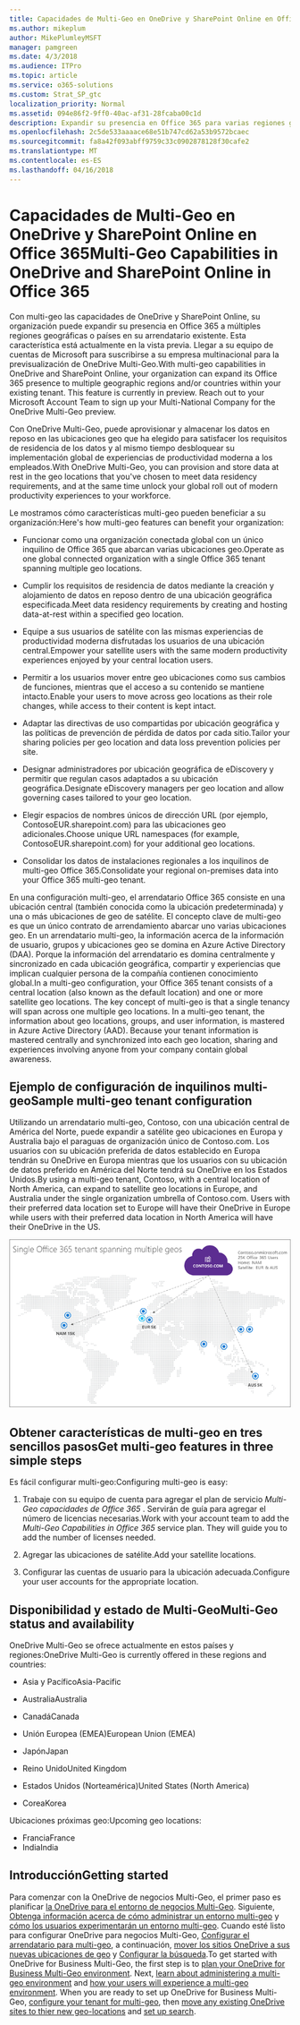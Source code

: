 ```yaml
---
title: Capacidades de Multi-Geo en OneDrive y SharePoint Online en Office 365
ms.author: mikeplum
author: MikePlumleyMSFT
manager: pamgreen
ms.date: 4/3/2018
ms.audience: ITPro
ms.topic: article
ms.service: o365-solutions
ms.custom: Strat_SP_gtc
localization_priority: Normal
ms.assetid: 094e86f2-9ff0-40ac-af31-28fcaba00c1d
description: Expandir su presencia en Office 365 para varias regiones geográficas con capacidades de multi-geo en OneDrive y SharePoint Online.
ms.openlocfilehash: 2c5de533aaaace68e51b747cd62a53b9572bcaec
ms.sourcegitcommit: fa8a42f093abff9759c33c0902878128f30cafe2
ms.translationtype: MT
ms.contentlocale: es-ES
ms.lasthandoff: 04/16/2018
---
```

# <a name="multi-geo-capabilities-in-onedrive-and-sharepoint-online-in-office-365"></a><span data-ttu-id="4229d-103">Capacidades de Multi-Geo en OneDrive y SharePoint Online en Office 365</span><span class="sxs-lookup"><span data-stu-id="4229d-103">Multi-Geo Capabilities in OneDrive and SharePoint Online in Office 365</span></span>

<span data-ttu-id="4229d-p101">Con multi-geo las capacidades de OneDrive y SharePoint Online, su organización puede expandir su presencia en Office 365 a múltiples regiones geográficas o países en su arrendatario existente. Esta característica está actualmente en la vista previa. Llegar a su equipo de cuentas de Microsoft para suscribirse a su empresa multinacional para la previsualización de OneDrive Multi-Geo.</span><span class="sxs-lookup"><span data-stu-id="4229d-p101">With multi-geo capabilities in OneDrive and SharePoint Online, your organization can expand its Office 365 presence to multiple geographic regions and/or countries within your existing tenant. This feature is currently in preview. Reach out to your Microsoft Account Team to sign up your Multi-National Company for the OneDrive Multi-Geo preview.</span></span>
  
<span data-ttu-id="4229d-107">Con OneDrive Multi-Geo, puede aprovisionar y almacenar los datos en reposo en las ubicaciones geo que ha elegido para satisfacer los requisitos de residencia de los datos y al mismo tiempo desbloquear su implementación global de experiencias de productividad moderna a los empleados.</span><span class="sxs-lookup"><span data-stu-id="4229d-107">With OneDrive Multi-Geo, you can provision and store data at rest in the geo locations that you've chosen to meet data residency requirements, and at the same time unlock your global roll out of modern productivity experiences to your workforce.</span></span>
  
<span data-ttu-id="4229d-108">Le mostramos cómo características multi-geo pueden beneficiar a su organización:</span><span class="sxs-lookup"><span data-stu-id="4229d-108">Here's how multi-geo features can benefit your organization:</span></span>
  
- <span data-ttu-id="4229d-109">Funcionar como una organización conectada global con un único inquilino de Office 365 que abarcan varias ubicaciones geo.</span><span class="sxs-lookup"><span data-stu-id="4229d-109">Operate as one global connected organization with a single Office 365 tenant spanning multiple geo locations.</span></span>
    
- <span data-ttu-id="4229d-110">Cumplir los requisitos de residencia de datos mediante la creación y alojamiento de datos en reposo dentro de una ubicación geográfica especificada.</span><span class="sxs-lookup"><span data-stu-id="4229d-110">Meet data residency requirements by creating and hosting data-at-rest within a specified geo location.</span></span>
    
- <span data-ttu-id="4229d-111">Equipe a sus usuarios de satélite con las mismas experiencias de productividad moderna disfrutadas los usuarios de una ubicación central.</span><span class="sxs-lookup"><span data-stu-id="4229d-111">Empower your satellite users with the same modern productivity experiences enjoyed by your central location users.</span></span>
    
- <span data-ttu-id="4229d-112">Permitir a los usuarios mover entre geo ubicaciones como sus cambios de funciones, mientras que el acceso a su contenido se mantiene intacto.</span><span class="sxs-lookup"><span data-stu-id="4229d-112">Enable your users to move across geo locations as their role changes, while access to their content is kept intact.</span></span>
    
- <span data-ttu-id="4229d-113">Adaptar las directivas de uso compartidas por ubicación geográfica y las políticas de prevención de pérdida de datos por cada sitio.</span><span class="sxs-lookup"><span data-stu-id="4229d-113">Tailor your sharing policies per geo location and data loss prevention policies per site.</span></span>
    
- <span data-ttu-id="4229d-114">Designar administradores por ubicación geográfica de eDiscovery y permitir que regulan casos adaptados a su ubicación geográfica.</span><span class="sxs-lookup"><span data-stu-id="4229d-114">Designate eDiscovery managers per geo location and allow governing cases tailored to your geo location.</span></span>
    
- <span data-ttu-id="4229d-115">Elegir espacios de nombres únicos de dirección URL (por ejemplo, ContosoEUR.sharepoint.com) para las ubicaciones geo adicionales.</span><span class="sxs-lookup"><span data-stu-id="4229d-115">Choose unique URL namespaces (for example, ContosoEUR.sharepoint.com) for your additional geo locations.</span></span>
    
- <span data-ttu-id="4229d-116">Consolidar los datos de instalaciones regionales a los inquilinos de multi-geo Office 365.</span><span class="sxs-lookup"><span data-stu-id="4229d-116">Consolidate your regional on-premises data into your Office 365 multi-geo tenant.</span></span>
    
<span data-ttu-id="4229d-p102">En una configuración multi-geo, el arrendatario Office 365 consiste en una ubicación central (también conocida como la ubicación predeterminada) y una o más ubicaciones de geo de satélite. El concepto clave de multi-geo es que un único contrato de arrendamiento abarcar uno varias ubicaciones geo. En un arrendatario multi-geo, la información acerca de la información de usuario, grupos y ubicaciones geo se domina en Azure Active Directory (DAA). Porque la información del arrendatario es domina centralmente y sincronizado en cada ubicación geográfica, compartir y experiencias que implican cualquier persona de la compañía contienen conocimiento global.</span><span class="sxs-lookup"><span data-stu-id="4229d-p102">In a multi-geo configuration, your Office 365 tenant consists of a central location (also known as the default location) and one or more satellite geo locations. The key concept of multi-geo is that a single tenancy will span across one multiple geo locations. In a multi-geo tenant, the information about geo locations, groups, and user information, is mastered in Azure Active Directory (AAD). Because your tenant information is mastered centrally and synchronized into each geo location, sharing and experiences involving anyone from your company contain global awareness.</span></span>
  
## <a name="sample-multi-geo-tenant-configuration"></a><span data-ttu-id="4229d-121">Ejemplo de configuración de inquilinos multi-geo</span><span class="sxs-lookup"><span data-stu-id="4229d-121">Sample multi-geo tenant configuration</span></span>

<span data-ttu-id="4229d-122">Utilizando un arrendatario multi-geo, Contoso, con una ubicación central de América del Norte, puede expandir a satélite geo ubicaciones en Europa y Australia bajo el paraguas de organización único de Contoso.com. Los usuarios con su ubicación preferida de datos establecido en Europa tendrán su OneDrive en Europa mientras que los usuarios con su ubicación de datos preferido en América del Norte tendrá su OneDrive en los Estados Unidos.</span><span class="sxs-lookup"><span data-stu-id="4229d-122">By using a multi-geo tenant, Contoso, with a central location of North America, can expand to satellite geo locations in Europe, and Australia under the single organization umbrella of Contoso.com. Users with their preferred data location set to Europe will have their OneDrive in Europe while users with their preferred data location in North America will have their OneDrive in the US.</span></span>
  
![Mapa del mundo, mostrando geo ubicaciones de Contoso y otras ubicaciones disponibles geo](images/df317ccc-2e53-411d-9211-a5aee63ca1e5.png)
  
## <a name="get-multi-geo-features-in-three-simple-steps"></a><span data-ttu-id="4229d-124">Obtener características de multi-geo en tres sencillos pasos</span><span class="sxs-lookup"><span data-stu-id="4229d-124">Get multi-geo features in three simple steps</span></span>

<span data-ttu-id="4229d-125">Es fácil configurar multi-geo:</span><span class="sxs-lookup"><span data-stu-id="4229d-125">Configuring multi-geo is easy:</span></span>
  
1. <span data-ttu-id="4229d-p103">Trabaje con su equipo de cuenta para agregar el plan de servicio _Multi-Geo capacidades de Office 365_ . Servirán de guía para agregar el número de licencias necesarias.</span><span class="sxs-lookup"><span data-stu-id="4229d-p103">Work with your account team to add the _Multi-Geo Capabilities in Office 365_ service plan. They will guide you to add the number of licenses needed.</span></span>
    
2. <span data-ttu-id="4229d-128">Agregar las ubicaciones de satélite.</span><span class="sxs-lookup"><span data-stu-id="4229d-128">Add your satellite locations.</span></span>
    
3. <span data-ttu-id="4229d-129">Configurar las cuentas de usuario para la ubicación adecuada.</span><span class="sxs-lookup"><span data-stu-id="4229d-129">Configure your user accounts for the appropriate location.</span></span>
    
## <a name="multi-geo-status-and-availability"></a><span data-ttu-id="4229d-130">Disponibilidad y estado de Multi-Geo</span><span class="sxs-lookup"><span data-stu-id="4229d-130">Multi-Geo status and availability</span></span>

<span data-ttu-id="4229d-131">OneDrive Multi-Geo se ofrece actualmente en estos países y regiones:</span><span class="sxs-lookup"><span data-stu-id="4229d-131">OneDrive Multi-Geo is currently offered in these regions and countries:</span></span>
  
- <span data-ttu-id="4229d-132">Asia y Pacífico</span><span class="sxs-lookup"><span data-stu-id="4229d-132">Asia-Pacific</span></span>
    
- <span data-ttu-id="4229d-133">Australia</span><span class="sxs-lookup"><span data-stu-id="4229d-133">Australia</span></span>
    
- <span data-ttu-id="4229d-134">Canadá</span><span class="sxs-lookup"><span data-stu-id="4229d-134">Canada</span></span>
    
- <span data-ttu-id="4229d-135">Unión Europea (EMEA)</span><span class="sxs-lookup"><span data-stu-id="4229d-135">European Union (EMEA)</span></span>
    
- <span data-ttu-id="4229d-136">Japón</span><span class="sxs-lookup"><span data-stu-id="4229d-136">Japan</span></span>
    
- <span data-ttu-id="4229d-137">Reino Unido</span><span class="sxs-lookup"><span data-stu-id="4229d-137">United Kingdom</span></span>
    
- <span data-ttu-id="4229d-138">Estados Unidos (Norteamérica)</span><span class="sxs-lookup"><span data-stu-id="4229d-138">United States (North America)</span></span>
    
- <span data-ttu-id="4229d-139">Corea</span><span class="sxs-lookup"><span data-stu-id="4229d-139">Korea</span></span>
      
<span data-ttu-id="4229d-140">Ubicaciones próximas geo:</span><span class="sxs-lookup"><span data-stu-id="4229d-140">Upcoming geo locations:</span></span>
  
- <span data-ttu-id="4229d-141">Francia</span><span class="sxs-lookup"><span data-stu-id="4229d-141">France</span></span>
- <span data-ttu-id="4229d-142">India</span><span class="sxs-lookup"><span data-stu-id="4229d-142">India</span></span>
    
## <a name="getting-started"></a><span data-ttu-id="4229d-143">Introducción</span><span class="sxs-lookup"><span data-stu-id="4229d-143">Getting started</span></span>

<span data-ttu-id="4229d-p104">Para comenzar con la OneDrive de negocios Multi-Geo, el primer paso es planificar [la OneDrive para el entorno de negocios Multi-Geo](plan-for-multi-geo.md). Siguiente, [Obtenga información acerca de cómo administrar un entorno multi-geo](administering-a-multi-geo-environment.md) y [cómo los usuarios experimentarán un entorno multi-geo](multi-geo-user-experience.md). Cuando esté listo para configurar OneDrive para negocios Multi-Geo, [Configurar el arrendatario para multi-geo](multi-geo-tenant-configuration.md), a continuación, [mover los sitios OneDrive a sus nuevas ubicaciones de geo](move-onedrive-between-geo-locations.md) y [Configurar la búsqueda](configure-search-for-multi-geo.md).</span><span class="sxs-lookup"><span data-stu-id="4229d-p104">To get started with OneDrive for Business Multi-Geo, the first step is to [plan your OneDrive for Business Multi-Geo environment](plan-for-multi-geo.md). Next, [learn about administering a multi-geo environment](administering-a-multi-geo-environment.md) and [how your users will experience a multi-geo environment](multi-geo-user-experience.md). When you are ready to set up OneDrive for Business Multi-Geo, [configure your tenant for multi-geo](multi-geo-tenant-configuration.md), then [move any existing OneDrive sites to thier new geo-locations](move-onedrive-between-geo-locations.md) and [set up search](configure-search-for-multi-geo.md).</span></span>

